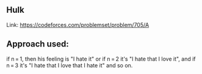 ## Hulk

Link: https://codeforces.com/problemset/problem/705/A

## Approach used:

if n = 1, then his feeling is "I hate it" or if n = 2 it's "I hate that I love it", and if n = 3 it's "I hate that I love that I hate it" and so on.